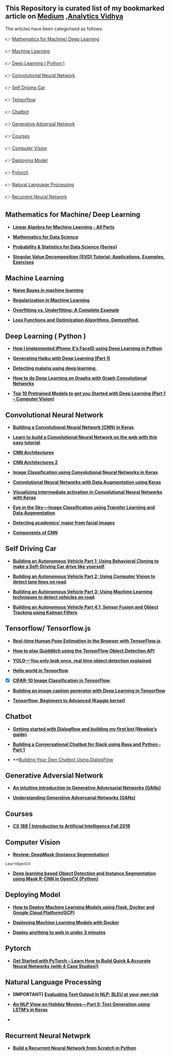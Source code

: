 ## This Repository is curated list of my bookmarked article on [Medium](https://medium.com/) ,[Analytics Vidhya](https://www.analyticsvidhya.com/)

The articles have been categorised as follows:

:point_right: [Mathematics for Machine/ Deep Learning](https://github.com/arpitj07/Medium-Articles-Bookmarks/blob/master/README.md#mathematics-for-machine-deep-learning)

:point_right: [Machine Learning](https://github.com/arpitj07/Medium-Articles-Bookmarks/blob/master/README.md#machine-learning)

:point_right: [Deep Learning ( Python )](https://github.com/arpitj07/Medium-Articles-Bookmarks/blob/master/README.md#deep-learning--python-)

:point_right: [Convolutional Neural Network](https://github.com/arpitj07/Medium-Articles-Bookmarks/blob/master/README.md#convolutional-neural-network)

:point_right: [ Self Driving Car](https://github.com/arpitj07/Medium-Articles-Bookmarks/blob/master/README.md#self-driving-car)

:point_right: [ Tensorflow ](https://github.com/arpitj07/Medium-Articles-Bookmarks/blob/master/README.md#tensorflow-tensorflowjs)

:point_right: [Chatbot](https://github.com/arpitj07/Medium-Articles-Bookmarks/blob/master/README.md#chatbot)

:point_right: [Generative Adversial Network](https://github.com/arpitj07/Medium-Articles-Bookmarks/blob/master/README.md#generative-adversial-network)

:point_right: [Courses](https://github.com/arpitj07/Medium-Articles-Bookmarks/blob/master/README.md#Courses)

:point_right: [Computer Vision](https://github.com/arpitj07/Medium-Articles-Bookmarks/blob/master/README.md#Computer-Vision)

:point_right: [Deploying Model](https://github.com/arpitj07/Medium-Articles-Bookmarks/blob/master/README.md#Deploying-Model)

:point_right: [Pytorch](https://github.com/arpitj07/Medium-Articles-Bookmarks/blob/master/README.md#Pytorch)

:point_right: [Natural Language Processing](https://github.com/arpitj07/Medium-Articles-Bookmarks/blob/master/README.md#Natural-Language-Processing)

:point_right: [Recurrent Neural Network](https://github.com/arpitj07/Medium-Articles-Bookmarks/blob/master/README.md#Recurrent-Neural-Network)


## Mathematics for Machine/ Deep Learning

- **[Linear Algebra for Machine Learning - All Parts](https://medium.com/@falgunimukherjee/linear-algebra-for-machine-learning-2114d66246d6)**

- **[Mathematics for Data Science](https://towardsdatascience.com/mathematics-for-data-science-e53939ee8306)**

- **[Probability & Statistics for Data Science (Series)](https://towardsdatascience.com/probability-statistics-for-data-science-series-83b94353ca48)**

- **[Singular Value Decomposition (SVD) Tutorial: Applications, Examples, Exercises](https://blog.statsbot.co/singular-value-decomposition-tutorial-52c695315254)**

## Machine Learning

- **[Naive Bayes in machine learning](https://towardsdatascience.com/naive-bayes-in-machine-learning-f49cc8f831b4)**

- **[Regularization in Machine Learning](https://towardsdatascience.com/regularization-in-machine-learning-76441ddcf99a)**

- **[Overfitting vs. Underfitting: A Complete Example](https://towardsdatascience.com/overfitting-vs-underfitting-a-complete-example-d05dd7e19765)**

- **[Loss Functions and Optimization Algorithms. Demystified.](https://medium.com/data-science-group-iitr/loss-functions-and-optimization-algorithms-demystified-bb92daff331c)**



## Deep Learning ( Python )

- **[How I implemented iPhone X’s FaceID using Deep Learning in Python](https://towardsdatascience.com/how-i-implemented-iphone-xs-faceid-using-deep-learning-in-python-d5dbaa128e1d)**.

- **[Generating Haiku with Deep Learning (Part 1)](https://towardsdatascience.com/generating-haiku-with-deep-learning-dbf5d18b4246)**

- **[Detecting malaria using deep learning.](https://towardsdatascience.com/detecting-malaria-using-deep-learning-fd4fdcee1f5a)**

- **[How to do Deep Learning on Graphs with Graph Convolutional Networks](https://towardsdatascience.com/how-to-do-deep-learning-on-graphs-with-graph-convolutional-networks-62acf5b143d0)**

- **[Top 10 Pretrained Models to get you Started with Deep Learning (Part 1 – Computer Vision)](https://www.analyticsvidhya.com/blog/2018/07/top-10-pretrained-models-get-started-deep-learning-part-1-computer-vision/?utm_source=twitter.com&utm_medium=social)**



## Convolutional Neural Network

- **[Building a Convolutional Neural Network (CNN) in Keras](https://towardsdatascience.com/building-a-convolutional-neural-network-cnn-in-keras-329fbbadc5f5)**.

- **[Learn to build a Convolutional Neural Network on the web with this easy tutorial](https://medium.freecodecamp.org/learn-to-build-a-convolutional-neural-network-on-the-web-with-this-easy-tutorial-2d617ffeaef3)**.

- **[CNN Architectures](https://medium.com/@sidereal/cnns-architectures-lenet-alexnet-vgg-googlenet-resnet-and-more-666091488df5)**

- **[CNN Architectures 2](https://medium.com/@RaghavPrabhu/cnn-architectures-lenet-alexnet-vgg-googlenet-and-resnet-7c81c017b848)**

- **[Image Classification using Convolutional Neural Networks in Keras](https://www.learnopencv.com/image-classification-using-convolutional-neural-networks-in-keras/)**

- **[Convolutional Neural Networks with Data Augmentation using Keras](https://www.kaggle.com/moghazy/guide-to-cnns-with-data-augmentation-keras)**

- **[Visualizing intermediate activation in Convolutional Neural Networks with Keras](https://towardsdatascience.com/visualizing-intermediate-activation-in-convolutional-neural-networks-with-keras-260b36d60d0)**

- **[Eye in the Sky — Image Classification using Transfer Learning and Data Augmentation](https://towardsdatascience.com/fast-ai-deep-learnings-part-i-eye-in-the-sky-417e97c3e6bb)**

- **[Detecting academics’ major from facial images](https://towardsdatascience.com/detecting-academics-major-from-facial-images-58cf33d6f284)**

- **[Components of CNN](https://towardsdatascience.com/components-of-convolutional-neural-networks-6ff66296b456)**




## Self Driving Car

- **[Building an Autonomous Vehicle Part 1: Using Behavioral Cloning to make a Self-Driving Car drive like yourself](https://medium.com/@akhilsuri194/building-an-autonomous-vehicle-part-1-using-behavioral-cloning-to-make-a-self-driving-car-drive-92622d1c2dfe)**.

- **[Building an Autonomous Vehicle Part 2: Using Computer Vision to detect lane lines on road](https://medium.com/@akhilsuri194/building-an-autonomous-vehicle-part-2-using-computer-vision-to-detect-lane-lines-on-road-31ea3cda0cbd)**.

- **[Building an Autonomous Vehicle Part 3: Using Machine Learning techniques to detect vehicles on road](https://medium.com/@akhilsuri194/building-an-autonomous-vehicle-part-3-using-machine-learning-techniques-to-detect-vehicles-on-road-6cfdfbd926f8)**.

- **[Building an Autonomous Vehicle Part 4.1: Sensor Fusion and Object Tracking using Kalman Filters](https://medium.com/@akhilsuri194/building-an-autonomous-vehicle-part-4-1-sensor-fusion-and-object-tracking-using-kalman-filters-66589e522965)**.



## Tensorflow/ Tensorflow.js

- **[Real-time Human Pose Estimation in the Browser with TensorFlow.js](https://medium.com/tensorflow/real-time-human-pose-estimation-in-the-browser-with-tensorflow-js-7dd0bc881cd5)**.

- **[How to play Quidditch using the TensorFlow Object Detection API](https://medium.freecodecamp.org/how-to-play-quidditch-using-the-tensorflow-object-detection-api-b0742b99065d)**.

- **[YOLO — You only look once, real time object detection explained](https://towardsdatascience.com/yolo-you-only-look-once-real-time-object-detection-explained-492dc9230006)**.

- **[Hello world in Tensorflow](https://towardsdatascience.com/hello-world-in-tensorflow-973e6c38e8ed)**.

- [x] **[CIFAR-10 Image Classification in TensorFlow](https://towardsdatascience.com/cifar-10-image-classification-in-tensorflow-5b501f7dc77c)**.

-  **[Building an image caption generator with Deep Learning in Tensorflow](https://medium.freecodecamp.org/building-an-image-caption-generator-with-deep-learning-in-tensorflow-a142722e9b1f)**

-  **[Tensorflow: Beginners to Advanced (Kaggle kernel)](https://www.kaggle.com/ashishpatel26/tensorflow-for-beginner-to-advance)**

## Chatbot

- **[Getting started with Dialogflow and building my first bot (Newbie’s guide)](https://chatbotslife.com/getting-started-with-dialogflow-and-building-my-first-bot-newbies-guide-d025d4eed3b2)**.

- **[Building a Conversational Chatbot for Slack using Rasa and Python -Part 1](https://towardsdatascience.com/building-a-conversational-chatbot-for-slack-using-rasa-and-python-part-1-bca5cc75d32f)**

- **[Building Your Own Chatbot Using DialogFlow](https://tutorials.botsfloor.com/building-your-own-chatbot-using-dialogflow-1b6ca92b3d3f)


## Generative Adversial Network 

- **[An intuitive introduction to Generative Adversarial Networks (GANs)](https://medium.freecodecamp.org/an-intuitive-introduction-to-generative-adversarial-networks-gans-7a2264a81394)**

- **[Understanding Generative Adversarial Networks (GANs)](https://towardsdatascience.com/understanding-generative-adversarial-networks-gans-cd6e4651a29)**


## Courses

- **[CS 188 | Introduction to Artificial Intelligence Fall 2018](https://inst.eecs.berkeley.edu/~cs188/fa18/)**

## Computer Vision

- **[Review: DeepMask (Instance Segmentation)](https://towardsdatascience.com/review-deepmask-instance-segmentation-30327a072339)**

`LearnOpenCV`
- **[Deep learning based Object Detection and Instance Segmentation using Mask R-CNN in OpenCV (Python)](https://www.learnopencv.com/deep-learning-based-object-detection-and-instance-segmentation-using-mask-r-cnn-in-opencv-python-c/)**


## Deploying Model

- **[How to Deploy Machine Learning Models using Flask, Docker and Google Cloud Platform(GCP)](https://medium.com/analytics-vidhya/how-to-deploy-machine-learning-models-using-flask-docker-and-google-cloud-platform-gcp-6e7bf1b339d5)**

- **[Deploying Machine Learning Models with Docker](https://towardsdatascience.com/deploying-machine-learning-models-with-docker-5d22a4dacb5)**

- **[Deploy anything to web in under 3 minutes](https://medium.com/@vcapretz/deploy-anything-to-web-in-under-3-minutes-e232506859e2)**


## Pytorch   

- **[Get Started with PyTorch – Learn How to Build Quick & Accurate Neural Networks (with 4 Case Studies!)](https://www.analyticsvidhya.com/blog/2019/01/guide-pytorch-neural-networks-case-studies/?utm_source=feedburner&utm_medium=email&utm_campaign=Feed%3A+AnalyticsVidhya+%28Analytics+Vidhya%29)**



## Natural Language Processing 

- **[IMPORTANT]** **[Evaluating Text Output in NLP: BLEU at your own risk](https://towardsdatascience.com/evaluating-text-output-in-nlp-bleu-at-your-own-risk-e8609665a213)**

- **[An NLP View on Holiday Movies — Part II: Text Generation using LSTM’s in Keras](https://medium.com/@thomas_dehaene/an-nlp-view-on-holiday-movies-part-ii-text-generation-using-lstms-in-keras-36dc1ff8a6d2)**

- **[]()**




## Recurrent Neural Netwprk 

- **[Build a Recurrent Neural Network from Scratch in Python](https://trainings.analyticsvidhya.com/courses/course-v1:AnalyticsVidhya+LP_DL_2019+2019_T1/about?utm_source=AVbannerblogtop&utm_medium=display&utm_campaign=LPDL2019)**



